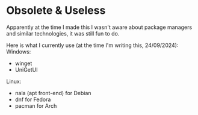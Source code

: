 # Obsolete & Useless
Apparently at the time I made this I wasn't aware about package managers and similar technologies, it was still fun to do.

Here is what I currently use (at the time I'm writing this, 24/09/2024):
Windows:
* winget
* UniGetUI

Linux:
* nala (apt front-end) for Debian
* dnf for Fedora
* pacman for Arch